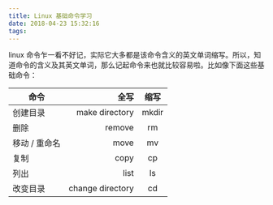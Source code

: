 ```yaml
---
title: Linux 基础命令学习
date: 2018-04-23 15:32:16
tags:
---
```

linux 命令乍一看不好记，实际它大多都是该命令含义的英文单词缩写。所以，知道命令的含义及其英文单词，那么记起命令来也就比较容易啦。比如像下面这些基础命令：

| 命令            | 全写             |  缩写     |
| --------        | -----:           | :----:    |
| 创建目录        | make directory   |   mkdir   |
| 删除            | remove           |   rm      |
| 移动 / 重命名   | move             |   mv      |
| 复制            | copy             |   cp      |
| 列出            | list             |   ls      |
| 改变目录        | change directory |   cd      |


